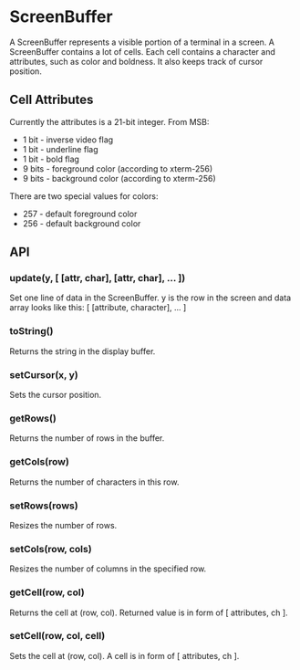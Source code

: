 ScreenBuffer
============
A ScreenBuffer represents a visible portion of a terminal in a screen.
A ScreenBuffer contains a lot of cells.
Each cell contains a character and attributes,
such as color and boldness.
It also keeps track of cursor position.

## Cell Attributes

Currently the attributes is a 21-bit integer. From MSB:

 * 1 bit - inverse video flag
 * 1 bit - underline flag
 * 1 bit - bold flag
 * 9 bits - foreground color (according to xterm-256)
 * 9 bits - background color (according to xterm-256)

There are two special values for colors:

 * 257 - default foreground color
 * 256 - default background color
 
## API

### update(y, [ [attr, char], [attr, char], ... ]) 

Set one line of data in the ScreenBuffer.
y is the row in the screen and data array looks like this:
    [ [attribute, character], ... ]

### toString()

Returns the string in the display buffer.

### setCursor(x, y)

Sets the cursor position.

### getRows()

Returns the number of rows in the buffer.

### getCols(row)

Returns the number of characters in this row.

### setRows(rows)

Resizes the number of rows.

### setCols(row, cols)

Resizes the number of columns in the specified row.

### getCell(row, col)

Returns the cell at (row, col).
Returned value is in form of [ attributes, ch ].

### setCell(row, col, cell)

Sets the cell at (row, col). A cell is in form of [ attributes, ch ].

